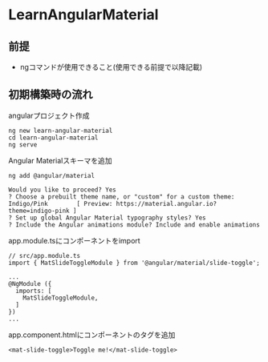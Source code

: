 # LearnAngularMaterial

## 前提
* ngコマンドが使用できること(使用できる前提で以降記載)

## 初期構築時の流れ
angularプロジェクト作成
```
ng new learn-angular-material
cd learn-angular-material
ng serve
```
Angular Materialスキーマを追加
```
ng add @angular/material

Would you like to proceed? Yes
? Choose a prebuilt theme name, or "custom" for a custom theme: Indigo/Pink        [ Preview: https://material.angular.io?theme=indigo-pink ]
? Set up global Angular Material typography styles? Yes
? Include the Angular animations module? Include and enable animations
```
app.module.tsにコンポーネントをimport
```
// src/app.module.ts
import { MatSlideToggleModule } from '@angular/material/slide-toggle';

...
@NgModule ({
  imports: [
    MatSlideToggleModule,
  ]
})
...
```
app.component.htmlにコンポーネントのタグを追加
```
<mat-slide-toggle>Toggle me!</mat-slide-toggle>
```

